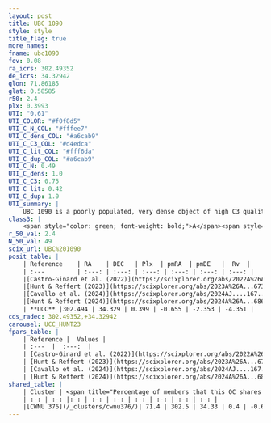 ```yaml
---
layout: post
title: UBC 1090
style: style
title_flag: true
more_names: 
fname: ubc1090
fov: 0.08
ra_icrs: 302.49352
de_icrs: 34.32942
glon: 71.86185
glat: 0.58585
r50: 2.4
plx: 0.3993
UTI: "0.61"
UTI_COLOR: "#f0f8d5"
UTI_C_N_COL: "#fffee7"
UTI_C_dens_COL: "#a6cab9"
UTI_C_C3_COL: "#d4edca"
UTI_C_lit_COL: "#fff6da"
UTI_C_dup_COL: "#a6cab9"
UTI_C_N: 0.49
UTI_C_dens: 1.0
UTI_C_C3: 0.75
UTI_C_lit: 0.42
UTI_C_dup: 1.0
UTI_summary: |
    UBC 1090 is a poorly populated, very dense object of high C3 quality. It was recently reported in the literature. This object shares a significant percentage of members with a later reported entry.
class3: |
    <span style="color: green; font-weight: bold;">A</span><span style="color: #FFC300; font-weight: bold;">B</span>
r_50_val: 2.4
N_50_val: 49
scix_url: UBC%201090
posit_table: |
    | Reference    | RA    | DEC   | Plx  | pmRA  | pmDE   |  Rv  |
    | :---         | :---: | :---: | :---: | :---: | :---: | :---: |
    |[Castro-Ginard et al. (2022)](https://scixplorer.org/abs/2022A%26A...661A.118C) | 302.49 | 34.31 | 0.4 | -0.67 | -2.33 | -3.23 |
    |[Hunt & Reffert (2023)](https://scixplorer.org/abs/2023A%26A...673A.114H) | 302.497 | 34.337 | 0.397 | -0.67 | -2.365 | -4.354 |
    |[Cavallo et al. (2024)](https://scixplorer.org/abs/2024AJ....167...12C) | 302.485 | 34.32 | 0.397 | -- | -- | -- |
    |[Hunt & Reffert (2024)](https://scixplorer.org/abs/2024A%26A...686A..42H) | 302.497 | 34.337 | 0.397 | -0.67 | -2.365 | -4.354 |
    | **UCC** |302.494 | 34.329 | 0.399 | -0.655 | -2.353 | -4.351 | 
cds_radec: 302.49352,+34.32942
carousel: UCC_HUNT23
fpars_table: |
    | Reference |  Values |
    | :---  |  :---:  |
    | [Castro-Ginard et al. (2022)](https://scixplorer.org/abs/2022A%26A...661A.118C) | `AV=2.106, Dist=2513, logAge=8.565` |
    | [Hunt & Reffert (2023)](https://scixplorer.org/abs/2023A%26A...673A.114H) | `AV50=2.621, diffAV50=1.722, MOD50=11.795, logAge50=8.574` |
    | [Cavallo et al. (2024)](https://scixplorer.org/abs/2024AJ....167...12C) | `AV50=3.08, dMod50=11.69, logAge50=8.34, [Fe/H]50=-0.15` |
    | [Hunt & Reffert (2024)](https://scixplorer.org/abs/2024A%26A...686A..42H) | `MassJ=383.193` |
shared_table: |
    | Cluster | <span title="Percentage of members that this OC shares with the ones listed">%</span>   | RA   | DEC   | Plx   | pmRA  | pmDE  | Rv | UTI |
    | :-: | :-: |:-: | :-: | :-: | :-: | :-: | :-: | :-: |
    |[CWNU 376](/_clusters/cwnu376/)| 71.4 | 302.5 | 34.33 | 0.4 | -0.66 | -2.35 | -4.35 |0.0 |
---
```


